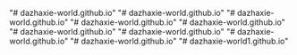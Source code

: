 "# dazhaxie-world.github.io" 
"# dazhaxie-world.github.io" 
"# dazhaxie-world.github.io" 
"# dazhaxie-world.github.io" 
"# dazhaxie-world.github.io" 
"# dazhaxie-world.github.io" 
"# dazhaxie-world.github.io" 
"# dazhaxie-world.github.io" 
"# dazhaxie-world.github.io" 
"# dazhaxie-world1.github.io" 
